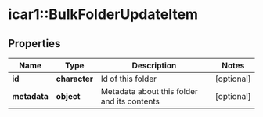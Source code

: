 # icar1::BulkFolderUpdateItem


## Properties
Name | Type | Description | Notes
------------ | ------------- | ------------- | -------------
**id** | **character** | Id of this folder | [optional] 
**metadata** | **object** | Metadata about this folder and its contents | [optional] 


